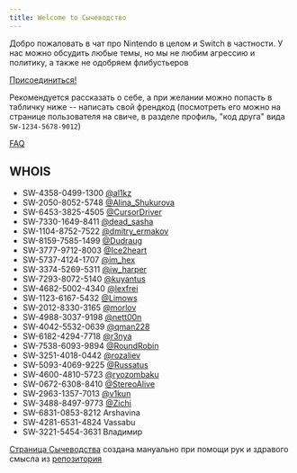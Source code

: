 ```yaml
---
title: Welcome to Сычеводство
---
```


Добро пожаловать в чат про Nintendo в целом и Switch в частности. У нас можно обсудить любые темы, но мы не любим агрессию и политику, а также не одобряем флибустьеров

[Присоединиться!](https://t.me/joinchat/BGwe4USb-fnengPs74_RhQ)

Рекомендуется рассказать о себе, а при желании можно попасть в табличку ниже -- написать свой френдкод (посмотреть его можно на странице пользователя на свиче, в разделе профиль, "код друга" вида `SW-1234-5678-9012`)

[FAQ](FAQ.md)

## WHOIS

* SW-4358-0499-1300 [@al1kz](tg://resolve?domain=al1kz)
* SW-2050-8052-5748 [@Alina_Shukurova](tg://resolve?domain=Alina_Shukurova)
* SW-6453-3825-4505 [@CursorDriver](tg://resolve?domain=CursorDriver)
* SW-7330-1649-8411 [@dead_sasha ](tg://resolve?domain=dead_sasha )
* SW-1104-8752-7522 [@dmitry_ermakov](tg://resolve?domain=dmitry_ermakov)
* SW-8159-7585-1499 [@Dudraug](tg://resolve?domain=Dudraug)
* SW-3777-9712-8003 [@Ice2heart](tg://resolve?domain=Ice2heart)
* SW-5737-4124-1707 [@im_hex](tg://resolve?domain=im_hex)
* SW-3374-5269-5311 [@iw_harper ](tg://resolve?domain=iw_harper )
* SW-7293-8072-5140 [@kuyantus](tg://resolve?domain=kuyantus)
* SW-4682-5002-4340 [@lexfrei](tg://resolve?domain=lexfrei)
* SW-1123-6167-5432 [@Limows ](tg://resolve?domain=Limows )
* SW-2012-8330-3165 [@morlov](tg://resolve?domain=morlov)
* SW-4988-3037-9198 [@nett00n](tg://resolve?domain=nett00n)
* SW-4042-5532-0639 [@qman228](tg://resolve?domain=qman228)
* SW-6182-4294-7718 [@r3nya](tg://resolve?domain=r3nya)
* SW-7538-6093-9894 [@RoundRobin](tg://resolve?domain=RoundRobin)
* SW-3251-4018-0442 [@rozaliev](tg://resolve?domain=rozaliev)
* SW-5093-4069-9225 [@Russatus](tg://resolve?domain=Russatus)
* SW-4600-4810-5723 [@ryozombaku ](tg://resolve?domain=ryozombaku )
* SW-0672-6308-8410 [@StereoAlive](tg://resolve?domain=StereoAlive)
* SW-2963-1357-7013 [@v1kun](tg://resolve?domain=v1kun)
* SW-3488-8497-9773 [@Zichi](tg://resolve?domain=Zichi)
* SW-6831-0853-8212 Arshavina
* SW-4281-6531-4824 Vassabu
* SW-3221-5454-3631 Владимир

[Страница Сычеводства](https://sychevodstvo.github.io/) создана мануально при помощи рук и здравого смысла из [репозитория](https://github.com/sychevodstvo/sychevodstvo.github.io)

